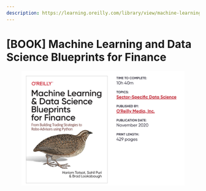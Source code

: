 ```yaml
---
description: https://learning.oreilly.com/library/view/machine-learning-and/9781492073048/
---
```


# \[BOOK] Machine Learning and Data Science Blueprints for Finance

<figure><img src="../../../.gitbook/assets/image (7) (1) (1).png" alt=""><figcaption></figcaption></figure>

